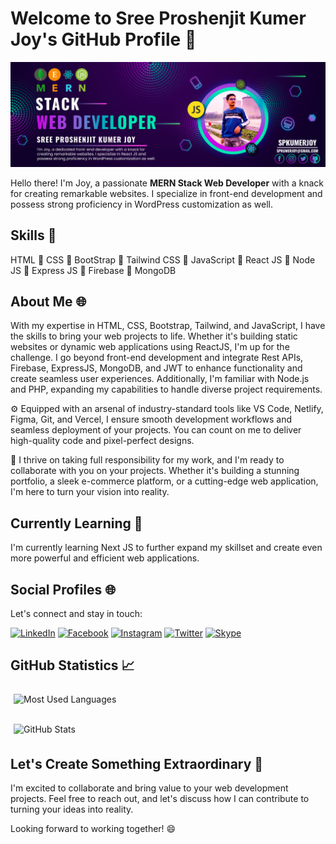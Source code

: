 # Welcome to Sree Proshenjit Kumer Joy's GitHub Profile 👋

![Sree Proshenjit Kumer Joy](https://raw.githubusercontent.com/spkumerjoy/spkumerjoy/main/github-banner.jpg)

Hello there! I'm Joy, a passionate **MERN Stack Web Developer** with a knack for creating remarkable websites. I specialize in front-end development and possess strong proficiency in WordPress customization as well.

## Skills 🚀

HTML 🔹 CSS 🔹 BootStrap 🔹 Tailwind CSS 🔹 JavaScript 🔹 React JS 🔹 Node JS 🔹 Express JS 🔹 Firebase 🔹 MongoDB

## About Me 🌐

With my expertise in HTML, CSS, Bootstrap, Tailwind, and JavaScript, I have the skills to bring your web projects to life. Whether it's building static websites or dynamic web applications using ReactJS, I'm up for the challenge. I go beyond front-end development and integrate Rest APIs, Firebase, ExpressJS, MongoDB, and JWT to enhance functionality and create seamless user experiences. Additionally, I'm familiar with Node.js and PHP, expanding my capabilities to handle diverse project requirements.

⚙️ Equipped with an arsenal of industry-standard tools like VS Code, Netlify, Figma, Git, and Vercel, I ensure smooth development workflows and seamless deployment of your projects. You can count on me to deliver high-quality code and pixel-perfect designs.

🤝 I thrive on taking full responsibility for my work, and I'm ready to collaborate with you on your projects. Whether it's building a stunning portfolio, a sleek e-commerce platform, or a cutting-edge web application, I'm here to turn your vision into reality.

## Currently Learning 🌱

I'm currently learning Next JS to further expand my skillset and create even more powerful and efficient web applications.

## Social Profiles 🌐

Let's connect and stay in touch:

[![LinkedIn](https://img.shields.io/badge/LinkedIn-spkumerjoy-blue?logo=linkedin&style=for-the-badge&logoColor=white)](https://www.linkedin.com/in/spkumerjoy)
[![Facebook](https://img.shields.io/badge/Facebook-spkumerjoy-blue?logo=facebook&style=for-the-badge&logoColor=white)](https://www.facebook.com/spkumerjoy)
[![Instagram](https://img.shields.io/badge/Instagram-spkumerjoy-pink?logo=instagram&style=for-the-badge&logoColor=white)](https://www.instagram.com/spkumerjoy)
[![Twitter](https://img.shields.io/badge/Twitter-spkumerjoy-blue?logo=twitter&style=for-the-badge&logoColor=white)](https://twitter.com/spkumerjoy)
[![Skype](https://img.shields.io/badge/Skype-joy.sky10-lightblue?logo=skype&style=for-the-badge&logoColor=white)](skype:joy.sky10)

## GitHub Statistics 📈

<div>
  <div style="flex: 50%; padding: 5px;">
    <img src="https://github-readme-stats.vercel.app/api/top-langs/?username=spkumerjoy&layout=compact&hide=html&langs_count=6&card_width=300" alt="Most Used Languages" align="center" />
  </div>
  <div style="flex: 50%; padding: 5px; margin-top: 20px">
    <img src="https://github-readme-stats.vercel.app/api?username=spkumerjoy&show_icons=true&count_private=true&hide=prs,issues&theme=radical" alt="GitHub Stats" align="center" />
  </div>
</div>

## Let's Create Something Extraordinary 💼

I'm excited to collaborate and bring value to your web development projects. Feel free to reach out, and let's discuss how I can contribute to turning your ideas into reality.

Looking forward to working together! 😄
